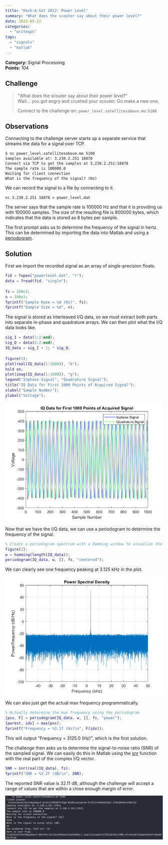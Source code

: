 ```yaml
---
title: "Hack-A-Sat 2022: Power Level"
summary: "What does the scouter say about their power level?"
date: 2022-05-22
categories:
  - "writeups"
tags:
  - "signals"
  - "matlab"
---
```


**Category:** Signal Processing  
**Points:** 104  

## Challenge

> "What does the scouter say about their power level?"  
> Wait… you got angry and crushed your scouter. Go make a new one.  
>
> Connect to the challenge on:
> `power_level.satellitesabove.me:5100`

## Observations

Connecting to the challenge server starts up a separate service that streams the data for a signal over TCP.

```none
$ nc power_level.satellitesabove.me 5100
Samples available at: 3.230.2.251 18878
Connect via TCP to get the samples at 3.230.2.251:18878
The sample rate is 100000.0
Waiting for client connection
What is the frequency of the signal? (Hz)
```

We can record the signal to a file by connecting to it.

```none
nc 3.230.2.251 18878 > power_level.dat
```

The server says that the sample rate is 100000 Hz and that it is providing us with 100000 samples.
The size of the resulting file is 800000 bytes, which indicates that the data is stored as 8 bytes per sample.

The first prompt asks us to determine the frequency of the signal in hertz.
This can be determined by importing the data into Matlab and using a [periodogram](https://www.mathworks.com/help/signal/ref/periodogram.html).

## Solution

First we import the recorded signal as an array of single-precision floats.

```matlab
fid = fopen("powerlevel.dat", "r");
data = fread(fid, "single");

fs = 100e3;
n = 100e3;
fprintf("Sample Rate = %d (Hz)", fs);
fprintf("Sample Size = %d", n);
```

The signal is stored as interleaved I/Q data, so we must extract both parts into separate in-phase and quadrature arrays.
We can then plot what the I/Q data looks like.

```matlab
sig_I = data(1:2:end);
sig_Q = data(2:2:end);
IQ_data = sig_I + 1j * sig_Q;

figure(1);
plot(real(IQ_data(1:1000)), "b");
hold on;
plot(imag(IQ_data(1:1000)), "g");
legend("Inphase Signal", "Quadrature Signal");
title("IQ Data for First 1000 Points of Acquired Signal");
xlabel("Sample Number");
ylabel("Voltage");
```

![iq_data](https://raw.githubusercontent.com/starfleetcadet75/writeups/master/2022-Hack-A-Sat/power-level/iq_data.png)

Now that we have the I/Q data, we can use a periodogram to determine the frequency of the signal.

```matlab
% Create a periodogram spectrum with a Hamming window to visualize the max frequency
figure(2);
w = hamming(length(IQ_data));
periodogram(IQ_data, w, [], fs, "centered");
```

We can clearly see one frequency peaking at 3.125 kHz in the plot.

![fft](https://raw.githubusercontent.com/starfleetcadet75/writeups/master/2022-Hack-A-Sat/power-level/fft.png)

We can also just get the actual max frequency programmatically.

```matlab
% Actually determine the max frequency using the periodogram
[pxx, F] = periodogram(IQ_data, w, [], fs, "power");
[pwrest, idx] = max(pxx);
fprintf("Frequency = %3.1f (Hz)\n", F(idx));
```

This will output "Frequency = 3125.0 (Hz)", which is the first solution.

The challenge then asks us to determine the signal-to-noise ratio (SNR) of the sampled signal.
We can easily do this in Matlab using the [snr](https://www.mathworks.com/help/signal/ref/snr.html) function with the real part of the complex I/Q vector.

```matlab
SNR = snr(real(IQ_data), fs);
fprintf("SNR = %3.2f (dB)\n", SNR);
```

The reported SNR value is 32.11 dB, although the challenge will accept a range of values that are within a close enough margin of error.

![flag](https://raw.githubusercontent.com/starfleetcadet75/writeups/master/2022-Hack-A-Sat/power-level/flag.png)
